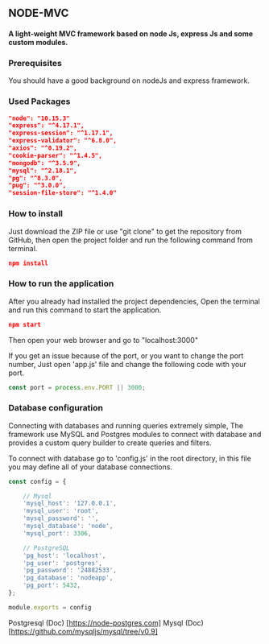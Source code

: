 ## NODE-MVC

#### A light-weight MVC framework based on node Js, express Js and some custom modules.

### Prerequisites

You should have a good background on nodeJs and express framework.

### Used Packages

``` json
"node": "10.15.3"
"express": "^4.17.1",
"express-session": "^1.17.1",
"express-validator": "^6.8.0",
"axios": "^0.19.2",
"cookie-parser": "^1.4.5",
"mongodb": "^3.5.9",
"mysql": "^2.18.1",
"pg": "^8.3.0",
"pug": "^3.0.0",
"session-file-store": "^1.4.0"
```

### How to install

Just download the ZIP file or use "git clone" to get the repository from GitHub, then open the project folder and run the following command from terminal.

``` json
npm install
```

### How to run the application

After you already had installed the project dependencies, Open the terminal and run this command to start the application.

``` json
npm start
```

Then open your web browser and go to "localhost:3000"

If you get an issue because of the port, or you want to change the port number, Just open 'app.js' file and change the following code with your port.

``` js
const port = process.env.PORT || 3000;
```

### Database configuration

Connecting with databases and running queries extremely simple, The framework use MySQL and Postgres modules to connect with database and provides a custom query builder to create queries and filters.

To connect with database go to 'config.js' in the root directory, in this file you may define all of your database connections.

``` js
const config = {

	// Mysql
	'mysql_host': '127.0.0.1',
	'mysql_user': 'root',
	'mysql_password': '',
	'mysql_database': 'node',
	'mysql_port': 3306,

	// PostgreSQL
	'pg_host': 'localhost',
	'pg_user': 'postgres',
	'pg_password': '24882533',
	'pg_database': 'nodeapp',
	'pg_port': 5432,
};

module.exports = config
```

Postgresql (Doc) [https://node-postgres.com]
Mysql (Doc) [https://github.com/mysqljs/mysql/tree/v0.9]